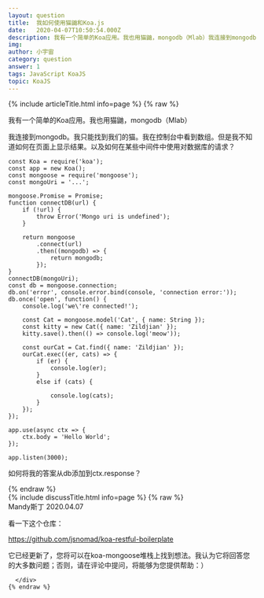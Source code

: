 ```yaml
---
layout: question
title:  我如何使用猫鼬和Koa.js
date:   2020-04-07T10:50:54.000Z
description: 我有一个简单的Koa应用。我也用猫鼬，mongodb（Mlab）我连接到mongodb。我只能找到我们的猫。我在控制台中看到数组。但是我不知道如何在页...
img: 
author: 小宇宙
category: question
answer: 1
tags: JavaScript KoaJS
topic: KoaJS
---
```

<div class="article-root">
  <div class="article">
    {% include articleTitle.html info=page %}
    {% raw %}
    <div class="article-content"><p><font style="vertical-align: inherit;"><font style="vertical-align: inherit;">我有一个简单的Koa应用。</font><font style="vertical-align: inherit;">我也用猫鼬，mongodb（Mlab）</font></font></p>

<p><font style="vertical-align: inherit;"><font style="vertical-align: inherit;">我连接到mongodb。</font><font style="vertical-align: inherit;">我只能找到我们的猫。</font><font style="vertical-align: inherit;">我在控制台中看到数组。</font><font style="vertical-align: inherit;">但是我不知道如何在页面上显示结果。</font><font style="vertical-align: inherit;">以及如何在某些中间件中使用对数据库的请求？</font></font></p>

<pre><code>const Koa = require('koa');<font></font>
const app = new Koa();<font></font>
const mongoose = require('mongoose');<font></font>
const mongoUri = '...';<font></font>
<font></font>
mongoose.Promise = Promise;<font></font>
function connectDB(url) {<font></font>
    if (!url) {<font></font>
        throw Error('Mongo uri is undefined');<font></font>
    }<font></font>
<font></font>
    return mongoose<font></font>
        .connect(url)<font></font>
        .then((mongodb) =&gt; {<font></font>
            return mongodb;<font></font>
        });<font></font>
}<font></font>
connectDB(mongoUri);<font></font>
const db = mongoose.connection;<font></font>
db.on('error', console.error.bind(console, 'connection error:'));<font></font>
db.once('open', function() {<font></font>
    console.log('we\'re connected!');<font></font>
<font></font>
    const Cat = mongoose.model('Cat', { name: String });<font></font>
    const kitty = new Cat({ name: 'Zildjian' });<font></font>
    kitty.save().then(() =&gt; console.log('meow'));<font></font>
<font></font>
    const ourCat = Cat.find({ name: 'Zildjian' });<font></font>
    ourCat.exec((er, cats) =&gt; {<font></font>
        if (er) {<font></font>
            console.log(er);<font></font>
        }<font></font>
        else if (cats) {<font></font>
<font></font>
            console.log(cats);<font></font>
        }<font></font>
    });<font></font>
});<font></font>
<font></font>
app.use(async ctx =&gt; {<font></font>
    ctx.body = 'Hello World';<font></font>
});<font></font>
<font></font>
app.listen(3000);<font></font>
</code></pre>

<p><font style="vertical-align: inherit;"><font style="vertical-align: inherit;">如何将我的答案从db添加到ctx.response？</font></font></p></div>
    {% endraw %}
  </div>

  <div class="discuss-wrapper">
    {% include discussTitle.html info=page %}
    {% raw %}
    <div class="discuss-item">
        <div class="discuss-parent">
          <div class="discuss-meta">
            <span class="discuss-user">Mandy斯丁</span>
            <span class="discuss-time">2020.04.07</span>
          </div>
          <div class="discuss-comment"><p><font style="vertical-align: inherit;"><font style="vertical-align: inherit;">看一下这个仓库：</font></font></p>

<p><a href="https://github.com/jsnomad/koa-restful-boilerplate" rel="nofollow noreferrer"><font style="vertical-align: inherit;"><font style="vertical-align: inherit;">https://github.com/jsnomad/koa-restful-boilerplate</font></font></a></p>

<p><font style="vertical-align: inherit;"><font style="vertical-align: inherit;">它已经更新了，您将可以在koa-mongoose堆栈上找到想法。我认为它将回答您的大多数问题；</font><font style="vertical-align: inherit;">否则，请在评论中提问，将能够为您提供帮助：）</font></font></p></div>
        </div>
        
      </div>
    {% endraw %}
  </div>
<div>
